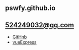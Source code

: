 ## pswfy.github.io
## 524249032@qq.com
+ [GitHnb](https://github.com/pswfy/pswfy.github.io)
+ [vueExpress](https://github.com/pswfy/vueExpress)





